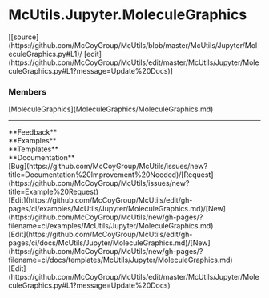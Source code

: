 # <a id="McUtils.Jupyter.MoleculeGraphics">McUtils.Jupyter.MoleculeGraphics</a> 
<div class="docs-source-link" markdown="1">
[[source](https://github.com/McCoyGroup/McUtils/blob/master/McUtils/Jupyter/MoleculeGraphics.py#L1)/
[edit](https://github.com/McCoyGroup/McUtils/edit/master/McUtils/Jupyter/MoleculeGraphics.py#L1?message=Update%20Docs)]
</div>
    


### Members
<div class="container alert alert-secondary bg-light">
  <div class="row">
   <div class="col" markdown="1">
[MoleculeGraphics](MoleculeGraphics/MoleculeGraphics.md)   
</div>
   <div class="col" markdown="1">
   
</div>
   <div class="col" markdown="1">
   
</div>
</div>
</div>













---


<div markdown="1" class="text-secondary">
<div class="container">
  <div class="row">
   <div class="col" markdown="1">
**Feedback**   
</div>
   <div class="col" markdown="1">
**Examples**   
</div>
   <div class="col" markdown="1">
**Templates**   
</div>
   <div class="col" markdown="1">
**Documentation**   
</div>
   <div class="col" markdown="1">
   
</div>
   <div class="col" markdown="1">
   
</div>
   <div class="col" markdown="1">
   
</div>
</div>
  <div class="row">
   <div class="col" markdown="1">
[Bug](https://github.com/McCoyGroup/McUtils/issues/new?title=Documentation%20Improvement%20Needed)/[Request](https://github.com/McCoyGroup/McUtils/issues/new?title=Example%20Request)   
</div>
   <div class="col" markdown="1">
[Edit](https://github.com/McCoyGroup/McUtils/edit/gh-pages/ci/examples/McUtils/Jupyter/MoleculeGraphics.md)/[New](https://github.com/McCoyGroup/McUtils/new/gh-pages/?filename=ci/examples/McUtils/Jupyter/MoleculeGraphics.md)   
</div>
   <div class="col" markdown="1">
[Edit](https://github.com/McCoyGroup/McUtils/edit/gh-pages/ci/docs/McUtils/Jupyter/MoleculeGraphics.md)/[New](https://github.com/McCoyGroup/McUtils/new/gh-pages/?filename=ci/docs/templates/McUtils/Jupyter/MoleculeGraphics.md)   
</div>
   <div class="col" markdown="1">
[Edit](https://github.com/McCoyGroup/McUtils/edit/master/McUtils/Jupyter/MoleculeGraphics.py#L1?message=Update%20Docs)   
</div>
   <div class="col" markdown="1">
   
</div>
   <div class="col" markdown="1">
   
</div>
   <div class="col" markdown="1">
   
</div>
</div>
</div>
</div>